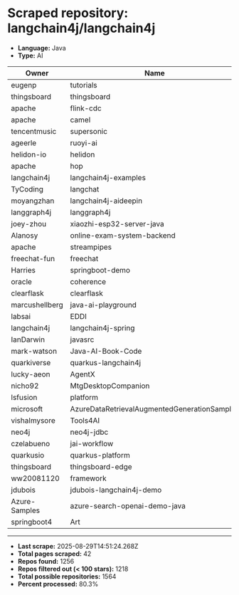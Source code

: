 # Scraped repository: langchain4j/langchain4j
* **Language:** Java
* **Type:** AI

| Owner | Name | Stars | Forks | URL |
|---|---|---|---|---|
| eugenp | tutorials | 37246 | 54152 | [link](https://github.com/eugenp/tutorials) |
| thingsboard | thingsboard | 19619 | 5762 | [link](https://github.com/thingsboard/thingsboard) |
| apache | flink-cdc | 6206 | 2058 | [link](https://github.com/apache/flink-cdc) |
| apache | camel | 5933 | 5059 | [link](https://github.com/apache/camel) |
| tencentmusic | supersonic | 4117 | 822 | [link](https://github.com/tencentmusic/supersonic) |
| ageerle | ruoyi-ai | 3699 | 901 | [link](https://github.com/ageerle/ruoyi-ai) |
| helidon-io | helidon | 3667 | 580 | [link](https://github.com/helidon-io/helidon) |
| apache | hop | 1217 | 396 | [link](https://github.com/apache/hop) |
| langchain4j | langchain4j-examples | 1131 | 430 | [link](https://github.com/langchain4j/langchain4j-examples) |
| TyCoding | langchat | 1119 | 230 | [link](https://github.com/TyCoding/langchat) |
| moyangzhan | langchain4j-aideepin | 909 | 227 | [link](https://github.com/moyangzhan/langchain4j-aideepin) |
| langgraph4j | langgraph4j | 820 | 120 | [link](https://github.com/langgraph4j/langgraph4j) |
| joey-zhou | xiaozhi-esp32-server-java | 811 | 291 | [link](https://github.com/joey-zhou/xiaozhi-esp32-server-java) |
| Alanosy | online-exam-system-backend | 738 | 75 | [link](https://github.com/Alanosy/online-exam-system-backend) |
| apache | streampipes | 672 | 201 | [link](https://github.com/apache/streampipes) |
| freechat-fun | freechat | 551 | 107 | [link](https://github.com/freechat-fun/freechat) |
| Harries | springboot-demo | 538 | 243 | [link](https://github.com/Harries/springboot-demo) |
| oracle | coherence | 457 | 75 | [link](https://github.com/oracle/coherence) |
| clearflask | clearflask | 379 | 36 | [link](https://github.com/clearflask/clearflask) |
| marcushellberg | java-ai-playground | 358 | 130 | [link](https://github.com/marcushellberg/java-ai-playground) |
| labsai | EDDI | 280 | 100 | [link](https://github.com/labsai/EDDI) |
| langchain4j | langchain4j-spring | 261 | 92 | [link](https://github.com/langchain4j/langchain4j-spring) |
| IanDarwin | javasrc | 258 | 157 | [link](https://github.com/IanDarwin/javasrc) |
| mark-watson | Java-AI-Book-Code | 251 | 119 | [link](https://github.com/mark-watson/Java-AI-Book-Code) |
| quarkiverse | quarkus-langchain4j | 241 | 145 | [link](https://github.com/quarkiverse/quarkus-langchain4j) |
| lucky-aeon | AgentX | 229 | 44 | [link](https://github.com/lucky-aeon/AgentX) |
| nicho92 | MtgDesktopCompanion | 204 | 37 | [link](https://github.com/nicho92/MtgDesktopCompanion) |
| lsfusion | platform | 179 | 33 | [link](https://github.com/lsfusion/platform) |
| microsoft | AzureDataRetrievalAugmentedGenerationSamples | 170 | 82 | [link](https://github.com/microsoft/AzureDataRetrievalAugmentedGenerationSamples) |
| vishalmysore | Tools4AI | 156 | 35 | [link](https://github.com/vishalmysore/Tools4AI) |
| neo4j | neo4j-jdbc | 148 | 59 | [link](https://github.com/neo4j/neo4j-jdbc) |
| czelabueno | jai-workflow | 146 | 17 | [link](https://github.com/czelabueno/jai-workflow) |
| quarkusio | quarkus-platform | 140 | 93 | [link](https://github.com/quarkusio/quarkus-platform) |
| thingsboard | thingsboard-edge | 139 | 92 | [link](https://github.com/thingsboard/thingsboard-edge) |
| ww20081120 | framework | 135 | 73 | [link](https://github.com/ww20081120/framework) |
| jdubois | jdubois-langchain4j-demo | 112 | 53 | [link](https://github.com/jdubois/jdubois-langchain4j-demo) |
| Azure-Samples | azure-search-openai-demo-java | 111 | 92 | [link](https://github.com/Azure-Samples/azure-search-openai-demo-java) |
| springboot4 | Art | 101 | 34 | [link](https://github.com/springboot4/Art) |

---
* **Last scrape:** 2025-08-29T14:51:24.268Z
* **Total pages scraped:** 42
* **Repos found:** 1256
* **Repos filtered out (< 100 stars):** 1218
* **Total possible repositories:** 1564
* **Percent processed:** 80.3%
